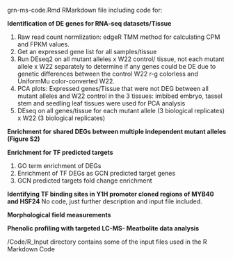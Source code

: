 grn-ms-code.Rmd RMarkdown file including code for: 

**Identification of DE genes for RNA-seq datasets/Tissue**
1. Raw read count normlization: edgeR TMM method for calculating CPM and FPKM values.
2. Get an expressed gene list for all samples/tissue
3. Run DEseq2 on all mutant alleles x W22 control/ tissue, not each mutant allele x W22 separately to determine if any genes could be DE due to genetic differences between the control W22 r-g colorless and UniformMu color-converted W22. 
4. PCA plots: Expressed genes/Tissue that were not DEG between all mutant alleles and W22 control in the 3 tissues: imbibed embryo, tassel stem and seedling leaf tissues were used for PCA analysis
5. DEseq on all genes/tissue for each mutant allele (3 biological replicates) x W22 (3 biological replicates)

**Enrichment for shared DEGs between multiple independent mutant alleles (Figure S2)**

**Enrichment for TF predicted targets**
1. GO term enrichment of DEGs
2. Enrichment of TF DEGs as GCN predicted target genes 
3. GCN predicted targets fold change enrichment

**Identifying TF binding sites in Y1H promoter cloned regions of MYB40 and HSF24**
No code, just further description and input file included.

**Morphological field measurements**

**Phenolic profiling with targeted LC-MS- Meatbolite data analysis**

/Code/R_Input directory contains some of the input files used in the R Markdown Code
